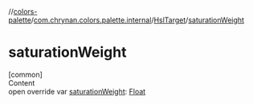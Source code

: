 //[colors-palette](../../../index.md)/[com.chrynan.colors.palette.internal](../index.md)/[HslTarget](index.md)/[saturationWeight](saturation-weight.md)



# saturationWeight  
[common]  
Content  
open override var [saturationWeight](saturation-weight.md): [Float](https://kotlinlang.org/api/latest/jvm/stdlib/kotlin/-float/index.html)  



